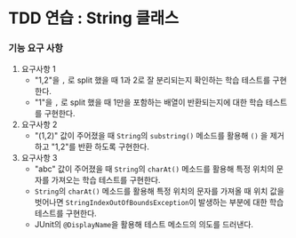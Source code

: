 # TDD 연습 : String 클래스 

### 기능 요구 사항
1. 요구사항 1
    - "1,2"을 `,` 로 split 했을 때 1과 2로 잘 분리되는지 확인하는 학습 테스트를 구현한다.    
    - "1"을 `,` 로 split 했을 때 1만을 포함하는 배열이 반환되는지에 대한 학습 테스트를 구현한다.
1. 요구사항 2
    - "(1,2)" 값이 주어졌을 때 `String`의 `substring()` 메소드를 활용해 `()` 을 제거하고 "1,2"를 반환
   하도록 구현한다.
1. 요구사항 3
    - "abc" 값이 주어졌을 때 `String`의 `charAt()` 메소드를 활용해 특정 위치의 문자를 가져오는 학습 테스트를 구현한다.
    - `String`의 `charAt()` 메소드를 활용해 특정 위치의 문자를 가져올 때 위치 값을 벗어나면 `StringIndexOutOfBoundsException`이 발생하는 부분에 대한 학습 테스트를 구현한다.
    - JUnit의 `@DisplayName`을 활용해 테스트 메소드의 의도를 드러낸다.

